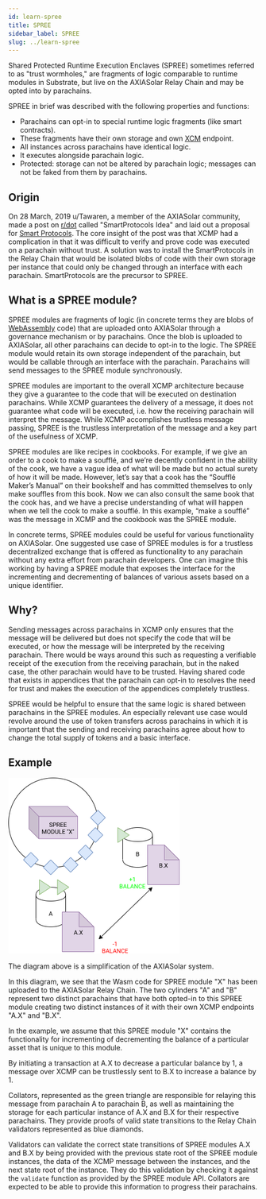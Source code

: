 ```yaml
---
id: learn-spree
title: SPREE
sidebar_label: SPREE
slug: ../learn-spree
---
```


Shared Protected Runtime Execution Enclaves (SPREE) sometimes referred to as "trust wormholes," are
fragments of logic comparable to runtime modules in Substrate, but live on the AXIASolar Relay Chain
and may be opted into by parachains.

SPREE in brief was described with the following properties and functions:

- Parachains can opt-in to special runtime logic fragments (like smart contracts).
- These fragments have their own storage and own [XCM](learn-cross-consensus.md) endpoint.
- All instances across parachains have identical logic.
- It executes alongside parachain logic.
- Protected: storage can not be altered by parachain logic; messages can not be faked from them by
  parachains.

## Origin

On 28 March, 2019 u/Tawaren, a member of the AXIASolar community, made a post on
[r/dot][axiasolar reddit] called "SmartProtocols Idea" and laid out a proposal for [Smart
Protocols][smart protocols reddit post]. The core insight of the post was that XCMP had a
complication in that it was difficult to verify and prove code was executed on a parachain without
trust. A solution was to install the SmartProtocols in the Relay Chain that would be isolated blobs
of code with their own storage per instance that could only be changed through an interface with
each parachain. SmartProtocols are the precursor to SPREE.

## What is a SPREE module?

SPREE modules are fragments of logic (in concrete terms they are blobs of
[WebAssembly](learn-wasm.md) code) that are uploaded onto AXIASolar through a governance mechanism or
by parachains. Once the blob is uploaded to AXIASolar, all other parachains can decide to opt-in to
the logic. The SPREE module would retain its own storage independent of the parachain, but would be
callable through an interface with the parachain. Parachains will send messages to the SPREE module
synchronously.

SPREE modules are important to the overall XCMP architecture because they give a guarantee to the
code that will be executed on destination parachains. While XCMP guarantees the delivery of a
message, it does not guarantee what code will be executed, i.e. how the receiving parachain will
interpret the message. While XCMP accomplishes trustless message passing, SPREE is the trustless
interpretation of the message and a key part of the usefulness of XCMP.

SPREE modules are like recipes in cookbooks. For example, if we give an order to a cook to make a
soufflé, and we’re decently confident in the ability of the cook, we have a vague idea of what will
be made but no actual surety of how it will be made. However, let’s say that a cook has the “Soufflé
Maker’s Manual” on their bookshelf and has committed themselves to only make souffles from this
book. Now we can also consult the same book that the cook has, and we have a precise understanding
of what will happen when we tell the cook to make a soufflé. In this example, “make a soufflé” was
the message in XCMP and the cookbook was the SPREE module.

In concrete terms, SPREE modules could be useful for various functionality on AXIASolar. One
suggested use case of SPREE modules is for a trustless decentralized exchange that is offered as
functionality to any parachain without any extra effort from parachain developers. One can imagine
this working by having a SPREE module that exposes the interface for the incrementing and
decrementing of balances of various assets based on a unique identifier.

## Why?

Sending messages across parachains in XCMP only ensures that the message will be delivered but does
not specify the code that will be executed, or how the message will be interpreted by the receiving
parachain. There would be ways around this such as requesting a verifiable receipt of the execution
from the receiving parachain, but in the naked case, the other parachain would have to be trusted.
Having shared code that exists in appendices that the parachain can opt-in to resolves the need for
trust and makes the execution of the appendices completely trustless.

SPREE would be helpful to ensure that the same logic is shared between parachains in the SPREE
modules. An especially relevant use case would revolve around the use of token transfers across
parachains in which it is important that the sending and receiving parachains agree about how to
change the total supply of tokens and a basic interface.

## Example

![spree example](../assets/SPREE/spree_module.png)

The diagram above is a simplification of the AXIASolar system.

In this diagram, we see that the Wasm code for SPREE module "X" has been uploaded to the AXIASolar
Relay Chain. The two cylinders "A" and "B" represent two distinct parachains that have both opted-in
to this SPREE module creating two distinct instances of it with their own XCMP endpoints "A.X" and
"B.X".

In the example, we assume that this SPREE module "X" contains the functionality for incrementing of
decrementing the balance of a particular asset that is unique to this module.

By initiating a transaction at A.X to decrease a particular balance by 1, a message over XCMP can be
trustlessly sent to B.X to increase a balance by 1.

Collators, represented as the green triangle are responsible for relaying this message from
parachain A to parachain B, as well as maintaining the storage for each particular instance of A.X
and B.X for their respective parachains. They provide proofs of valid state transitions to the Relay
Chain validators represented as blue diamonds.

Validators can validate the correct state transitions of SPREE modules A.X and B.X by being provided
with the previous state root of the SPREE module instances, the data of the XCMP message between the
instances, and the next state root of the instance. They do this validation by checking it against
the `validate` function as provided by the SPREE module API. Collators are expected to be able to
provide this information to progress their parachains.

[axiasolar reddit]: https://www.reddit.com/r/dot/
[smart protocols reddit post]: https://www.reddit.com/r/dot/comments/b6kljn/smartprotocols_idea/
